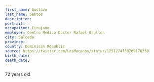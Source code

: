 ```yaml
---
first_name: Gustavo
last_name: Santos
description: 
portrait: 
occupation: Cirujano
employer: Centro Medico Doctor Rafael Grullon
city: Salcedo
province: 
country: Dominican Republic
source: https://twitter.com/LosMocanos/status/1251274730709176330
birth_date: 
death_date: 
---
```


72 years old.